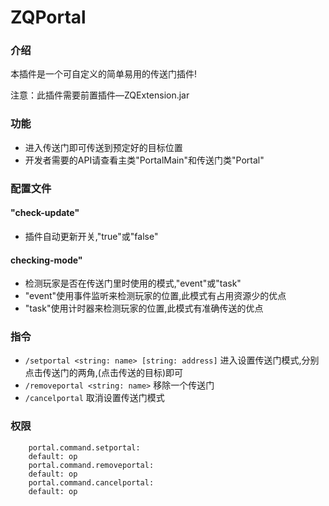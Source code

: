 # ZQPortal
### 介绍
本插件是一个可自定义的简单易用的传送门插件!

注意：此插件需要前置插件—ZQExtension.jar
### 功能
- 进入传送门即可传送到预定好的目标位置
- 开发者需要的API请查看主类"PortalMain"和传送门类"Portal"
### 配置文件
#### "check-update"
- 插件自动更新开关,"true"或"false"
#### checking-mode"
- 检测玩家是否在传送门里时使用的模式,"event"或"task"
- "event"使用事件监听来检测玩家的位置,此模式有占用资源少的优点
- "task"使用计时器来检测玩家的位置,此模式有准确传送的优点
### 指令
- `/setportal <string: name> [string: address]` 进入设置传送门模式,分别点击传送门的两角,(点击传送的目标)即可
- `/removeportal <string: name>` 移除一个传送门
- `/cancelportal` 取消设置传送门模式
### 权限
		portal.command.setportal:
		default: op
		portal.command.removeportal:
		default: op
		portal.command.cancelportal:
		default: op